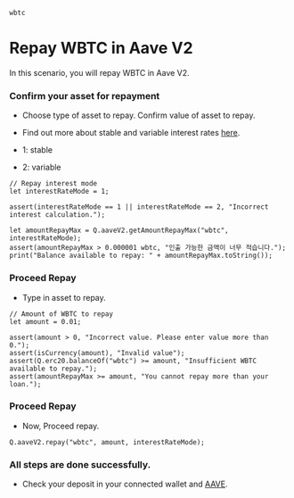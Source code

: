 ```meta-Currency
wbtc
```

# Repay WBTC in Aave V2

In this scenario, you will repay WBTC in Aave V2.

### Confirm your asset for repayment

- Choose type of asset to repay. Confirm value of asset to repay.
- Find out more about stable and variable interest rates [here](https://docs.aave.com/faq/borrowing#what-is-the-difference-between-stable-and-variable-rate).

- 1: stable
- 2: variable

```input-Dynamic
// Repay interest mode
let interestRateMode = 1;
```

```input-Verify
assert(interestRateMode == 1 || interestRateMode == 2, "Incorrect interest calculation.");
```

```output-Dynamic
let amountRepayMax = Q.aaveV2.getAmountRepayMax("wbtc", interestRateMode);
assert(amountRepayMax > 0.000001 wbtc, "인출 가능한 금액이 너무 적습니다.");
print("Balance available to repay: " + amountRepayMax.toString());
```

### Proceed Repay

- Type in asset to repay.

```input WBTC
// Amount of WBTC to repay
let amount = 0.01;
```

```input-Verify
assert(amount > 0, "Incorrect value. Please enter value more than 0.");
assert(isCurrency(amount), "Invalid value");
assert(Q.erc20.balanceOf("wbtc") >= amount, "Insufficient WBTC available to repay.");
assert(amountRepayMax >= amount, "You cannot repay more than your loan.");
```

### Proceed Repay

- Now, Proceed repay.

```taster
Q.aaveV2.repay("wbtc", amount, interestRateMode);
```

### All steps are done successfully.

- Check your deposit in your connected wallet and [AAVE](https://app.aave.com/#/dashboard).
